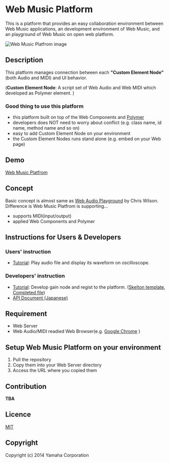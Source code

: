 # Web Music Platform
This is a platform that provides an easy collaboration environment between Web Music applications, an development environment of Web Music, and an playground of Web Music on open web platform.

![Web Music Platfrom image](https://raw.github.com/yamaha-webmusic/WebMusicPlatform/master/images/WebMusicPlatform_Sample.png)

## Description
This platform manages connection between each **"Custom Element Node"** (both Audio and MIDI) and UI behavior.

(**Custom Element Node**: A script set of Web Audio and Web MIDI which developed as Polymer element. )

### Good thing to use this platform
 - this platform built on top of the Web Components and [Polymer](http://www.polymer-project.org/)
  - developers does NOT need to worry about conflict (e.g. class name, id name, method name and so on)
  - easy to add Custom Element Node on your environment
  - the Custom Element Nodes runs stand alone (e.g. embed on your Web page)

## Demo
[Web Music Platfrom](http://yamaha-webmusic.github.io/webmusicplatform/)  

##  Concept
Basic concept is almost same as [Web Audio Playground](http://webaudioplayground.appspot.com/) by Chris Wilson.  
Difference is Web Music Platfrom is supporting...

 - supports MIDI(input/output)
 - applied Web Components and Polymer

## Instructions for Users & Developers
### Users' instruction
 - [Tutorial](https://docs.google.com/document/d/1HyhPZdjDEGgbCCvprlfWsQ8ZCgcbZoR3HEmACrWyEJg/edit): Play audio file and display its waveform on oscilloscope.  

### Developers' instruction
 - [Tutorial](https://docs.google.com/document/d/13UAp3MAUnVQUoS7H-cYRWHM-j2gYq03HaL3eIuq6H7w/edit): Develop gain node and regist to the platform.
 ([Skelton template](https://github.com/yamaha-webmusic/webmusicplatform/blob/master/app/components/wm-skelton/wm-skelton_template.html), [Completed file](https://github.com/yamaha-webmusic/webmusicplatform/blob/master/app/components/wm-tutorial/wm-tutorialgain.html))
 - [API Document (Japanese)](https://yamaha-webmusic.github.io/webmusicplatform/app/components/wm-skelton/)

## Requirement
 - Web Server
 - Web Audio/MIDI readied Web Browser(e.g. [Google Chrome](https://www.google.co.jp/chrome/) )

## Setup Web Music Platform on your environment
1. Pull the repository
2. Copy them into your Web Server directory
3. Access the URL where you copied them  

## Contribution
**TBA**

## Licence
[MIT](https://raw.githubusercontent.com/yamaha-webmusic/WebMusicPlatform/master/LICENSE)

## Copyright
Copyright (c) 2014 Yamaha Corporation




